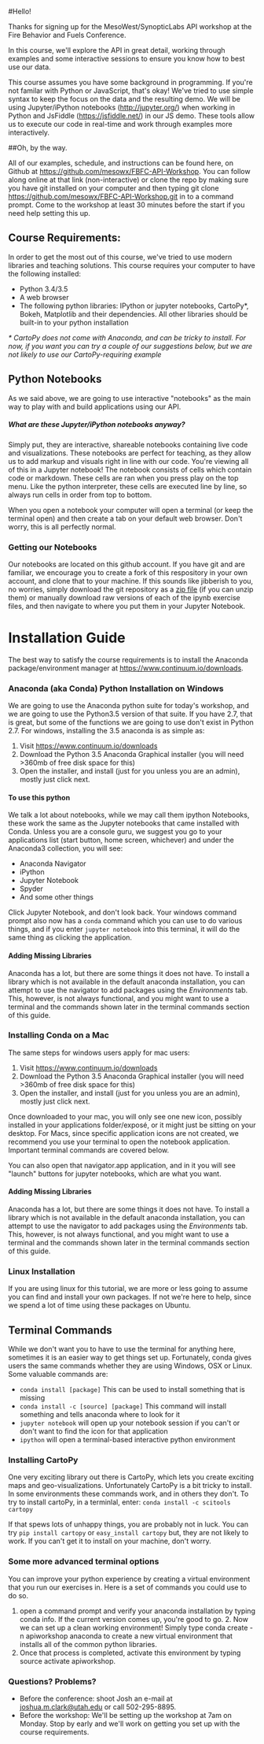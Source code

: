 #Hello!

Thanks for signing up for the MesoWest/SynopticLabs API workshop at the Fire Behavior and Fuels Conference.

In this course, we'll explore the API in great detail, working through examples and some interactive sessions to ensure you know how to best use our data.

This course assumes you have some background in programming. If you're not familar with Python or JavaScript, that's okay! We've tried to use simple syntax to keep the focus on the data and the resulting demo. We will be using Jupyter/iPython notebooks (http://jupyter.org/) when working in Python and JsFiddle (https://jsfiddle.net/) in our JS demo. These tools allow us to execute our code in real-time and work through examples more interactively.

##Oh, by the way.

All of our examples, schedule, and instructions can be found here, on Github at https://github.com/mesowx/FBFC-API-Workshop. You can follow along online at that link (non-interactive) or clone the repo by making sure you have git installed on your computer and then typing git clone https://github.com/mesowx/FBFC-API-Workshop.git in to a command prompt. Come to the workshop at least 30 minutes before the start if you need help setting this up.

## Course Requirements:

In order to get the most out of this course, we've tried to use modern libraries and teaching solutions. This course requires your computer to have the following installed:

* Python 3.4/3.5
* A web browser
* The following python libraries: IPython or jupyter notebooks, CartoPy*, Bokeh, Matplotlib and their dependencies. All other libraries should be built-in to your python installation

_* CartoPy does not come with Anaconda, and can be tricky to install. For now, if you want you can try a couple of our suggestions below, but we are not likely to use our CartoPy-requiring example_

## Python Notebooks

As we said above, we are going to use interactive "notebooks" as the main way to play with and build applications using our API.

##### What are these Jupyter/iPython notebooks anyway?
Simply put, they are interactive, shareable notebooks containing live code and visualizations. These notebooks are perfect for teaching, as they allow us to add markup and visuals right in line with our code. You're viewing all of this in a Jupyter notebook!
The notebook consists of cells which contain code or markdown. These cells are ran when you press play on the top menu. Like the python interpreter, these cells are executed line by line, so always run cells in order from top to bottom.

When you open a notebook your computer will open a terminal (or keep the terminal open) and then create a tab on your default web browser. Don't worry, this is all perfectly normal. 

### Getting our Notebooks

Our notebooks are located on this github account. If you have git and are familiar, we encourage you to create a fork of this respository in your own account, and clone that to your machine. If this sounds like jibberish to you, no worries, simply download the git repository as a [zip file](https://github.com/mesowx/FBFC-API-Workshop/archive/master.zip) (if you can unzip them) or manually download raw versions of each of the ipynb exercise files, and then navigate to where you put them in your Jupyter Notebook.


# Installation Guide

The best way to satisfy the course requirements is to install the Anaconda package/environment manager at https://www.continuum.io/downloads.

### Anaconda (aka Conda) Python Installation on Windows

We are going to use the Anaconda python suite for today's workshop, and we are going to use the Python3.5 version of that suite. If you have 2.7, that is great, but some of the functions we are going to use don't exist in Python 2.7. For windows, installing the 3.5 anaconda is as simple as:

1. Visit https://www.continuum.io/downloads
2. Download the Python 3.5 Anaconda Graphical installer (you will need >360mb of free disk space for this)
3. Open the installer, and install (just for you unless you are an admin), mostly just click next.


#### To use this python

We talk a lot about notebooks, while we may call them ipython Notebooks, these work the same as the Jupyter notebooks that came installed with Conda. Unless you are a console guru, we suggest you go to your applications list (start button, home screen, whichever) and under the Anaconda3 collection, you will see:

* Anaconda Navigator
* iPython
* Jupyter Notebook
* Spyder
* And some other things

Click Jupyter Notebook, and don't look back. Your windows command prompt also now has a `conda` command which you can use to do various things, and if you enter `jupyter notebook` into this terminal, it will do the same thing as clicking the application.

#### Adding Missing Libraries

Anaconda has a lot, but there are some things it does not have. To install a library which is not available in the default anaconda installation, you can attempt to use the navigator to add packages using the _Environments_ tab. This, however, is not always functional, and you might want to use a terminal and the commands shown later in the terminal commands section of this guide.

### Installing Conda on a Mac

The same steps for windows users apply for mac users:

1. Visit https://www.continuum.io/downloads
2. Download the Python 3.5 Anaconda Graphical installer (you will need >360mb of free disk space for this)
3. Open the installer, and install (just for you unless you are an admin), mostly just click next.


Once downloaded to your mac, you will only see one new icon, possibly installed in your applications folder/exposé, or it might just be sitting on your desktop. For Macs, since specific application icons are not created, we recommend you use your terminal to open the notebook application. Important terminal commands are covered below. 

You can also open that navigator.app application, and in it you will see "launch" buttons for jupyter notebooks, which are what you want.

#### Adding Missing Libraries

Anaconda has a lot, but there are some things it does not have. To install a library which is not available in the default anaconda installation, you can attempt to use the navigator to add packages using the _Environments_ tab. This, however, is not always functional, and you might want to use a terminal and the commands shown later in the terminal commands section of this guide.


### Linux Installation

If you are using linux for this tutorial, we are more or less going to assume you can find and install your own packages. If not we're here to help, since we spend a lot of time using these packages on Ubuntu.

## Terminal Commands

While we don't want you to have to use the terminal for anything here, sometimes it is an easier way to get things set up. Fortunately, conda gives users the same commands whether they are using Windows, OSX or Linux. Some valuable commands are:

* `conda install [package]` This can be used to install something that is missing
* `conda install -c [source] [package]` This command will install something and tells anaconda where to look for it
* `jupyter notebook` will open up your notebook session if you can't or don't want to find the icon for that application
* `ipython` will open a terminal-based interactive python environment

### Installing CartoPy

One very exciting library out there is CartoPy, which lets you create exciting maps and geo-visualizations. Unfortunately CartoPy is a bit tricky to install. In some environments these commands work, and in others they don't. To try to install cartoPy, in a terminlal, enter:
`conda install -c scitools cartopy`

If that spews lots of unhappy things, you are probably not in luck. You can try `pip install cartopy` or `easy_install cartopy` but, they are not likely to work. If you can't get it to install on your machine, don't worry. 


### Some more advanced terminal options

You can improve your python experience by creating a virtual environment that you run our exercises in. Here is a set of commands you could use to do so. 

1. open a command prompt and verify your anaconda installation by typing conda info. If the current version comes up, you're good to go. 2. Now we can set up a clean working environment! Simply type conda create -n apiworkshop anaconda to create a new virtual environment that installs all of the common python libraries. 
3. Once that process is completed, activate this environment by typing source activate apiworkshop. 


### Questions? Problems?

* Before the conference: shoot Josh an e-mail at joshua.m.clark@utah.edu or call 502-295-8895.
* Before the workshop: We'll be setting up the workshop at 7am on Monday. Stop by early and we'll work on getting you set up with the course requirements.



